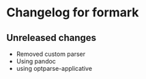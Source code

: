 # Changelog for formark

## Unreleased changes
* Removed custom parser
* Using pandoc
* using optparse-applicative
